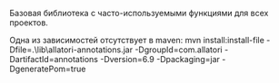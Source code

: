 Базовая библиотека с часто-используемыми функциями для всех проектов.

Одна из зависимостей отсутствует в maven:
mvn install:install-file -Dfile=.\lib\allatori-annotations.jar -DgroupId=com.allatori -DartifactId=annotations -Dversion=6.9 -Dpackaging=jar -DgeneratePom=true